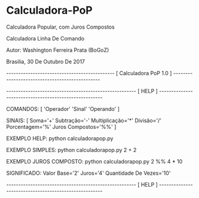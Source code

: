 # Calculadora-PoP
Calculadora Popular, com Juros Compostos

Calculadora Linha De Comando

Autor: Washington Ferreira Prata (BoGoZ)

Brasilia, 30 De Outubro De 2017

--------------------------------------------- [ Calculadora PoP 1.0 ] -----------------------------------------------

------------------------------------------------------ [ HELP ] ------------------------------------------------------

COMANDOS: [ 'Operador' 'Sinal' 'Operando' ]

SINAIS: [ Soma='+' Subtração='-' Multiplicação='*' Divisão='/' Porcentagem='%' Juros Compostos='%%' ]

EXEMPLO HELP: python calculadorapop.py

EXEMPLO SIMPLES: python calculadorapop.py 2 + 2

EXEMPLO JUROS COMPOSTO: python calculadorapop.py 2 %% 4 * 10

SIGNIFICADO: Valor Base='2' Juros='4' Quantidade De Vezes='10'

------------------------------------------------------ [ HELP ] ------------------------------------------------------
